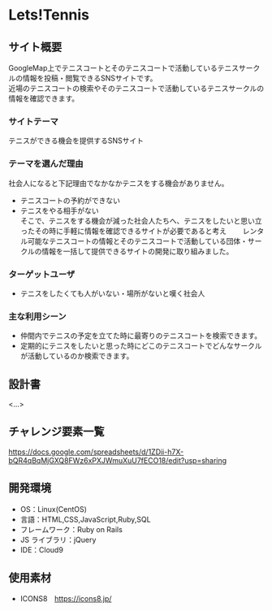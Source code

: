 # Lets!Tennis

## サイト概要

GoogleMap上でテニスコートとそのテニスコートで活動しているテニスサークルの情報を投稿・閲覧できるSNSサイトです。  
近場のテニスコートの検索やそのテニスコートで活動しているテニスサークルの情報を確認できます。

### サイトテーマ

テニスができる機会を提供するSNSサイト

### テーマを選んだ理由

社会人になると下記理由でなかなかテニスをする機会がありません。  
- テニスコートの予約ができない
- テニスをやる相手がない  
そこで、テニスをする機会が減った社会人たちへ、テニスをしたいと思い立ったその時に手軽に情報を確認できるサイトが必要であると考え　　
レンタル可能なテニスコートの情報とそのテニスコートで活動している団体・サークルの情報を一括して提供できるサイトの開発に取り組みました。

### ターゲットユーザ

- テニスをしたくても人がいない・場所がないと嘆く社会人

### 主な利用シーン

- 仲間内でテニスの予定を立てた時に最寄りのテニスコートを検索できます。
- 定期的にテニスをしたいと思った時にどこのテニスコートでどんなサークルが活動しているのか検索できます。

## 設計書

<...>

## チャレンジ要素一覧

https://docs.google.com/spreadsheets/d/1ZDii-h7X-bQR4qBqMjGXQ8FWz6xPXJWmuXuU7fECO18/edit?usp=sharing

## 開発環境

- OS：Linux(CentOS)
- 言語：HTML,CSS,JavaScript,Ruby,SQL
- フレームワーク：Ruby on Rails
- JS ライブラリ：jQuery
- IDE：Cloud9

## 使用素材

- ICONS8　https://icons8.jp/
